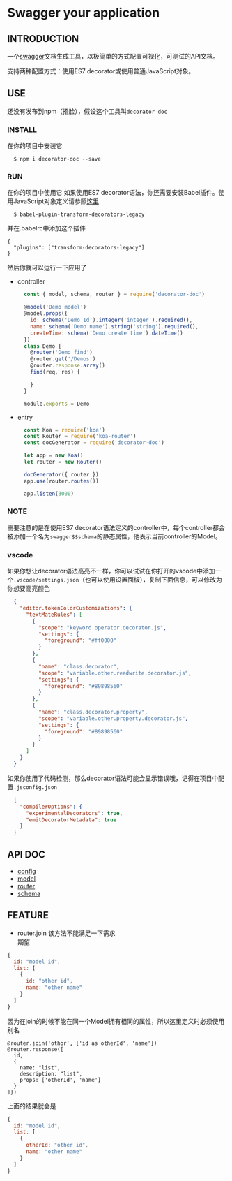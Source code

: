 # Swagger your application

## INTRODUCTION

一个[swagger](https://swagger.io)文档生成工具，以极简单的方式配置可视化，可测试的API文档。

支持两种配置方式：使用ES7 decorator或使用普通JavaScript对象。

## USE
还没有发布到npm（捂脸），假设这个工具叫`decorator-doc`

### INSTALL
在你的项目中安装它
~~~
  $ npm i decorator-doc --save
~~~
### RUN
在你的项目中使用它
如果使用ES7 decorator语法，你还需要安装Babel插件。使用JavaScript对象定义请参照[这里](/docs/config.md)
~~~
  $ babel-plugin-transform-decorators-legacy
~~~

并在.babelrc中添加这个插件

~~~
{
  "plugins": ["transform-decorators-legacy"]
}
~~~
然后你就可以运行一下应用了

- controller
  ~~~ JavaScript
    const { model, schema, router } = require('decorator-doc')

    @model('Demo model')
    @model.props({
      id: schema('Demo Id').integer('integer').required(),
      name: schema('Demo name').string('string').required(),
      createTime: schema('Demo create time').dateTime()
    })
    class Demo {
      @router('Demo find')
      @router.get('/Demos')
      @router.response.array()
      find(req, res) {

      }
    }

    module.exports = Demo
  ~~~

- entry
  ~~~ JavaScript
    const Koa = require('koa')
    const Router = require('koa-router')
    const docGenerator = require('decorator-doc')

    let app = new Koa()
    let router = new Router()

    docGenerator({ router })
    app.use(router.routes())

    app.listen(3000)
  ~~~
### NOTE
需要注意的是在使用ES7 decorator语法定义的controller中，每个controller都会被添加一个名为`swagger$$schema`的静态属性，他表示当前controller的Model。

### vscode
如果你想让decorator语法高亮不一样，你可以试试在你打开的vscode中添加一个`.vscode/settings.json`（也可以使用设置面板），复制下面信息，可以修改为你想要高亮颜色
~~~ json
  {
    "editor.tokenColorCustomizations": {
      "textMateRules": [
        {
          "scope": "keyword.operator.decorator.js",
          "settings": {
            "foreground": "#ff0000"
          }
        },
        {
          "name": "class.decorator",
          "scope": "variable.other.readwrite.decorator.js",
          "settings": {
            "foreground": "#89898560"
          }
        },
        {
          "name": "class.decorator.property",
          "scope": "variable.other.property.decorator.js",
          "settings": {
            "foreground": "#89898560"
          }
        }
      ]
    }
  }
~~~

如果你使用了代码检测，那么decorator语法可能会显示错误哦，记得在项目中配置`.jsconfig.json`
~~~ json
  {
    "compilerOptions": {
      "experimentalDecorators": true,
      "emitDecoratorMetadata": true
    }
  }
~~~
## API DOC
- [config](/docs/config.md)
- [model](/docs/model.md)
- [router](/docs/router.md)
- [schema](/doc/schema.md)

## FEATURE
- router.join 该方法不能满足一下需求  
期望
~~~ javascript
{
  id: "model id",
  list: [
    {
      id: "other id",
      name: "other name"
    }
  ]
}
~~~
因为在join的时候不能在同一个Model拥有相同的属性，所以这里定义时必须使用别名
~~~
@router.join('othor', ['id as otherId', 'name'])
@router.response([
  id,
  {
    name: "list",
    description: "list",
    props: ['otherId', 'name']
  }
]})
~~~
上面的结果就会是
~~~ javascript
{
  id: "model id",
  list: [
    {
      otherId: "other id",
      name: "other name"
    }
  ]
}
~~~

